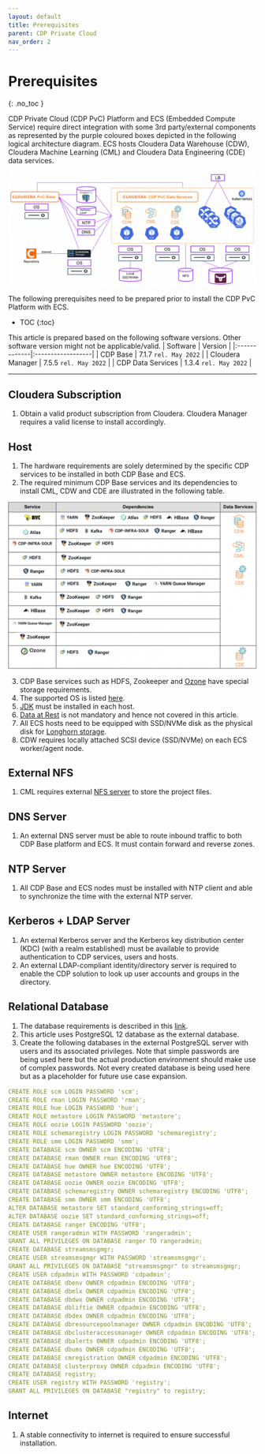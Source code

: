 ```yaml
---
layout: default
title: Prerequisites
parent: CDP Private Cloud
nav_order: 2
---
```


# Prerequisites
{: .no_toc }

CDP Private Cloud (CDP PvC) Platform and ECS (Embedded Compute Service) require direct integration with some 3rd party/external components as represented by the purple coloured boxes depicted in the following logical architecture diagram. ECS hosts Cloudera Data Warehouse (CDW), Cloudera Machine Learning (CML) and Cloudera Data Engineering (CDE) data services.

![](../../assets/images/logical_arch.png)

The following prerequisites need to be prepared prior to install the CDP PvC Platform with ECS. 

- TOC
{:toc}

This article is prepared based on the following software versions. Other software version might not be applicable/valid.
| Software       | Version         |
|:-------------|:------------------|
| CDP Base           | 7.1.7 `rel. May 2022`  | 
| Cloudera Manager   | 7.5.5 `rel. May 2022`  | 
| CDP Data Services  | 1.3.4 `rel. May 2022`  | 

---

## Cloudera Subscription

1. Obtain a valid product subscription from Cloudera. Cloudera Manager requires a valid license to install accordingly. 

## Host

1. The hardware requirements are solely determined by the specific CDP services to be installed in both CDP Base and ECS.
2. The required minimum CDP Base services and its dependencies to install CML, CDW and CDE are illustrated in the following table.

![](../../assets/images/base_svc_table1.png)

3. CDP Base services such as HDFS, Zookeeper and [Ozone](https://docs.cloudera.com/cdp-private-cloud-upgrade/latest/release-guide/topics/cdpdc-ozone.html) have special storage requirements.
4. The supported OS is listed [here](https://docs.cloudera.com/cdp-private-cloud-base/7.1.7/installation/topics/cdpdc-os-requirements.html).
5. [JDK](https://docs.cloudera.com/cdp-private-cloud-base/7.1.7/installation/topics/cdpdc-java-requirements.html) must be installed in each host.
6. [Data at Rest](https://docs.cloudera.com/cdp-private-cloud-base/7.1.7/installation/topics/cdpdc-data-at-rest-encryption-requirements.html) is not mandatory and hence not covered in this article.
7. All ECS hosts need to be equipped with SSD/NVMe disk as the physical disk for [Longhorn storage](https://longhorn.io/docs/1.2.4/best-practices/#minimum-recommended-hardware).
8. CDW requires locally attached SCSI device (SSD/NVMe) on each ECS worker/agent node.

## External NFS

1. CML requires external [NFS server](https://docs.cloudera.com/machine-learning/1.3.4/private-cloud-requirements/topics/ml-pvc-external-nfs-server.html) to store the project files.

## DNS Server

1. An external DNS server must be able to route inbound traffic to both CDP Base platform and ECS. It must contain forward and reverse zones.

## NTP Server

1. All CDP Base and ECS nodes must be installed with NTP client and able to synchronize the time with the external NTP server.

## Kerberos + LDAP Server

1. An external Kerberos server and the Kerberos key distribution center (KDC) (with a realm established) must be available to provide authentication to CDP services, users and hosts.
2. An external LDAP-compliant identity/directory server is required to enable the CDP solution to look up user accounts and groups in the directory.

## Relational Database

1. The database requirements is described in this [link](https://docs.cloudera.com/cdp-private-cloud-base/7.1.7/installation/topics/cdpdc-database-requirements.html).
2. This article uses PostgreSQL 12 database as the external database.
3. Create the following databases in the external PostgreSQL server with users and its associated privileges. Note that simple passwords are being used here but the actual production environment should make use of complex passwords. Not every created database is being used here but as a placeholder for future use case expansion.

  ```yaml
CREATE ROLE scm LOGIN PASSWORD 'scm';
CREATE ROLE rman LOGIN PASSWORD 'rman';
CREATE ROLE hue LOGIN PASSWORD 'hue';
CREATE ROLE metastore LOGIN PASSWORD 'metastore';
CREATE ROLE oozie LOGIN PASSWORD 'oozie';
CREATE ROLE schemaregistry LOGIN PASSWORD 'schemaregistry';
CREATE ROLE smm LOGIN PASSWORD 'smm';
CREATE DATABASE scm OWNER scm ENCODING 'UTF8';
CREATE DATABASE rman OWNER rman ENCODING 'UTF8';
CREATE DATABASE hue OWNER hue ENCODING 'UTF8';
CREATE DATABASE metastore OWNER metastore ENCODING 'UTF8';
CREATE DATABASE oozie OWNER oozie ENCODING 'UTF8';
CREATE DATABASE schemaregistry OWNER schemaregistry ENCODING 'UTF8';
CREATE DATABASE smm OWNER smm ENCODING 'UTF8';
ALTER DATABASE metastore SET standard_conforming_strings=off;
ALTER DATABASE oozie SET standard_conforming_strings=off;
CREATE DATABASE ranger ENCODING 'UTF8';
CREATE USER rangeradmin WITH PASSWORD 'rangeradmin';
GRANT ALL PRIVILEGES ON DATABASE ranger TO rangeradmin;
CREATE DATABASE streamsmsgmgr;
CREATE USER streamsmsgmgr WITH PASSWORD 'streamsmsgmgr';
GRANT ALL PRIVILEGES ON DATABASE "streamsmsgmgr" to streamsmsgmgr;
CREATE USER cdpadmin WITH PASSWORD 'cdpadmin';
CREATE DATABASE dbenv OWNER cdpadmin ENCODING 'UTF8';
CREATE DATABASE dbmlx OWNER cdpadmin ENCODING 'UTF8';
CREATE DATABASE dbdwx OWNER cdpadmin ENCODING 'UTF8';
CREATE DATABASE dbliftie OWNER cdpadmin ENCODING 'UTF8';
CREATE DATABASE dbdex OWNER cdpadmin ENCODING 'UTF8';
CREATE DATABASE dbresourcepoolmanager OWNER cdpadmin ENCODING 'UTF8';
CREATE DATABASE dbclusteraccessmanager OWNER cdpadmin ENCODING 'UTF8';
CREATE DATABASE dbalerts OWNER cdpadmin ENCODING 'UTF8';
CREATE DATABASE dbums OWNER cdpadmin ENCODING 'UTF8';
CREATE DATABASE cmregistration OWNER cdpadmin ENCODING 'UTF8';
CREATE DATABASE clusterproxy OWNER cdpadmin ENCODING 'UTF8';
CREATE DATABASE registry;
CREATE USER registry WITH PASSWORD 'registry';
GRANT ALL PRIVILEGES ON DATABASE "registry" to registry;
  ```

## Internet

1. A stable connectivity to internet is required to ensure successful installation.

